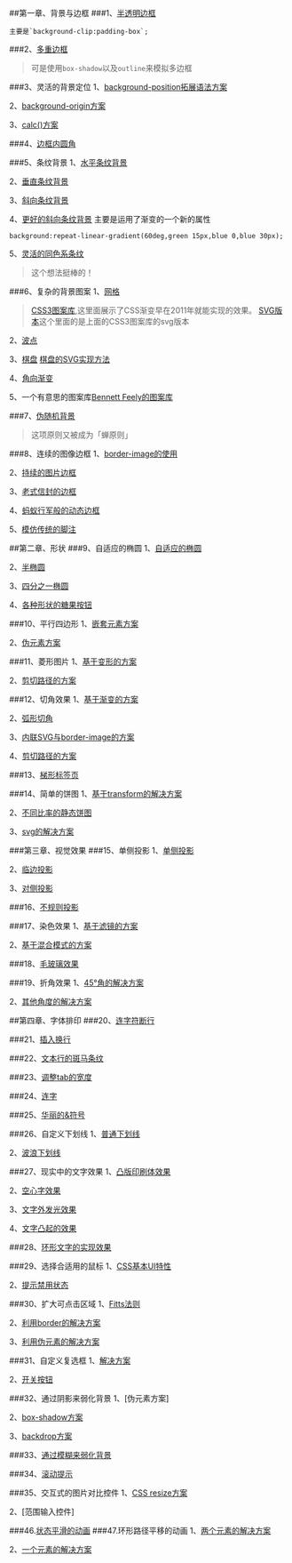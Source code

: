 ##第一章、背景与边框
###1、[半透明边框](http://play.csssecrets.io/translu-cent-borders)
```
主要是`background-clip:padding-box`;
```
###2、[多重边框](http://play.csssecrets.io/multiple-borders)
> 可是使用`box-shadow`以及`outline`来模拟多边框

###3、灵活的背景定位
1、[background-position拓展语法方案](http://play.csssecrets.io/extended-bg-position)

2、[background-origin方案](http://play.csssecrets.io/background-origin)

3、[calc()方案](http://play.csssecrets.io/background-position-calc)

###4、[边框内圆角](http://play.csssecrets.io/inner-rounding)

###5、条纹背景
1、[水平条纹背景](http://play.csssecrets.io/horizontal-stripes)

2、[垂直条纹背景](http://play.csssecrets.io/vertical-stripes)

3、[斜向条纹背景](http://play.csssecrets.io/diagonal-stripes)

4、[更好的斜向条纹背景](http://play.csssecrets.io/diagonal-stripes-60deg)
主要是运用了渐变的一个新的属性
```
background:repeat-linear-gradient(60deg,green 15px,blue 0,blue 30px);
```
5、[灵活的同色系条纹](http://play.csssecrets.io/subtle-stripes)
> 这个想法挺棒的！

###6、复杂的背景图案
1、[网格](http://play.csssecrets.io/blueprint)
> [CSS3图案库](http://lea.verou.me/css3patterns),这里面展示了CSS渐变早在2011年就能实现的效果。
> [SVG版本](http://philbit.com/svgpatterns)这个里面的是上面的CSS3图案库的svg版本

2、[波点](http://play.csssecrets.io/polka)

3、[棋盘](http://play.csssecrets.io/checkerboard) [棋盘的SVG实现方法](http://play.csssecrets.io/checkerboard-svg)

4、[角向渐变](http://play.csssecrets.io/test-conic-gradient)

5、一个有意思的图案库[Bennett Feely的图案库](http://bennttfeely.com/gradient)

###7、[伪随机背景](http://play.csssecrets.io/cicada-stripes)
> 这项原则又被成为「蝉原则」

###8、连续的图像边框
1、[border-image的使用](http://play.csssecrets.io/border-image)

2、[持续的图片边框](http://play.csssecrets.io/continuous-border-image)

3、[老式信封的边框](http://play.csssecrets.io/vintage-envelope)

4、[蚂蚁行军般的动态边框](http://play.csssecrets.io/marching-ants)

5、[模仿传统的脚注](http://play.csssecrets.io/footnote)

##第二章、形状
###9、自适应的椭圆
1、[自适应的椭圆](http://play.csssecrets.io/ellipse)

2、[半椭圆](http://play.csssecrets.io/half-ellipse)

3、[四分之一椭圆](http://play.csssecrets.io/quarter-ellipse)

4、[各种形状的糖果按钮](http://simurai.com/archives/buttons)

###10、平行四边形
1、[嵌套元素方案](http://play.csssecrets.io/parallelograms)

2、[伪元素方案](http://play.csssecrets.io/parallelograms-pseudo)

###11、菱形图片
1、[基于变形的方案](http://play.csssecrets.io/diamond-images)

2、[剪切路径的方案](http://play.csssecrets.io/diamond-clip)

###12、切角效果
1、[基于渐变的方案](http://play.csssecrets.io/bavel-corners-gradients)

2、[弧形切角](http://play.csssecrets.io/scoop-corners)

3、[内联SVG与border-image的方案](http://play.csssecrets.io/bavel-corners)

4、[剪切路径的方案](http://play.csssecrets.io/bavel-corners-clipped)

###13、[梯形标签页](http://play.csssecrets.io/trapezoid-tabs)

###14、简单的饼图
1、[基于transform的解决方案](http://play.csssecrets.io/pie-animated)

2、[不同比率的静态饼图](http://play.csssecrets.io/pie-static)

3、[svg的解决方案](http://play.csssecrets.io/pie-svg)

###第三章、视觉效果
###15、单侧投影
1、[单侧投影](http://play.csssecrets.io/shadow-one-side)

2、[临边投影](http://play.csssecrets.io/shadow-2-sides)

3、[对侧投影](http://play.csssecrets.io/shadow-opposite-sides)

###16、[不规则投影](http://play.csssecrets.io/drpo-shadow)

###17、染色效果
1、[基于滤镜的方案](http://play.csssecrets.io/color-tint-filter)

2、[基于混合模式的方案](http://play.csssecrets.io/color-tint)

###18、[毛玻璃效果](http://play.csssecrets.io/frosted-glass)

###19、折角效果
1、[45°角的解决方案](http://play.csssecrets.io/folded-corner)

2、[其他角度的解决方案](http://play.csssecrets.io/folded-corner-mixin)

##第四章、字体排印
###20、[连字符断行](http://play.csssecrets.io/hyphenation)

###21、[插入换行](http://play.csssecrets.io/line-breaks)

###22、[文本行的斑马条纹](http://play.csssecrets.io/zebra-lines)

###23、[调整tab的宽度](http://play.csssecrets.io/tab-size)

###24、[连字](http://play.csssecrets.io/ligatures)

###25、[华丽的&符号](http://play.csssecrets.io/ampersands)

###26、自定义下划线
1、[普通下划线](http://play.csssecrets.io/underlines)

2、[波浪下划线](http://play.csssecrets.io/wavy-underlines)

###27、现实中的文字效果
1、[凸版印刷体效果](http://play.csssecrets.io/letterpress)

2、[空心字效果](http://play.csssecrets.io/stroked-text)

3、[文字外发光效果](http://play.csssecrets.io/glow)

4、[文字凸起的效果](http://play.csssecrets.io/extruded)

###28、[环形文字的实现效果](http://play.csssecrets.io/circular-text)

###29、选择合适用的鼠标
1、[CSS基本UI特性](http://w3.org/TR/css3ui/#-cursor)

2、[提示禁用状态](http://play.csssecrets.io/disabled)

###30、扩大可点击区域
1、[Fitts法则](http://simonwallner.at/ext/fitts)

2、[利用border的解决方案](http://play.csssecrets.io/hit-area-border)

3、[利用伪元素的解决方案](http://play.csssecrets.io/hit-area)

###31、自定义复选框
1、[解决方案](http://play.csssecrets.io/checkboxes)

2、[开关按钮](http://play.csssecrets.io/toggle-buttons)

###32、通过阴影来弱化背景
1、[伪元素方案]

2、[box-shadow方案](http://play.csssecrets.io/dimming-box-shadow)

3、[backdrop方案](http://play.csssecrets.io/native-model)

###33、[通过模糊来弱化背景](http://play.csssecrets.io/deemphasizing-blur)

###34、[滚动提示](http://play.csssecrets.io/scrolling-hints)

###35、交互式的图片对比控件
1、[CSS resize方案](http://play.csssecrets.io/image-slider)

2、[范围输入控件]









###46.[状态平滑的动画](http://play.csssecrets.io/state-animations)
###47.环形路径平移的动画
1、[两个元素的解决方案](http://play.csssecrets.io/circular-2elements)

2、[一个元素的解决方案](http://play.csssecrets.io/circular)

